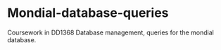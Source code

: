 # Mondial-database-queries

Coursework in DD1368 Database management, queries for the mondial database.
